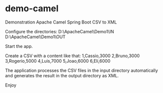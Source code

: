 # demo-camel
Demonstration Apache Camel Spring Boot CSV to XML

Configure the directories:
D:\ApacheCamel\Demo1\IN
D:\ApacheCamel\Demo1\OUT

Start the app.

Create a CSV with a content like that:
1,Cassio,3000
2,Bruno,3000
3,Rogerio,5000
4,Luis,7000
5,Joao,6000
6,Eli,6000

The application processes the CSV files in the input directory automatically and generates the result in the output directory as XML.

Enjoy
